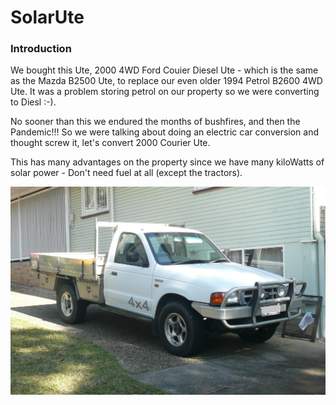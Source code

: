 # SolarUte

###  Introduction

We bought this Ute, 2000 4WD Ford Couier Diesel Ute - which is the same as the Mazda B2500 Ute, to replace our even older 1994 Petrol B2600 4WD Ute.  It was a problem storing petrol on our property so we were converting to Diesl :-).

No sooner than this we endured the months of bushfires, and then the Pandemic!!!  So we were talking about doing an electric car conversion and thought screw it, let's convert 2000 Courier Ute.

This has many advantages on the property since we have many kiloWatts of solar power - Don't need fuel at all (except the tractors).

![Ute - pre conversion](https://github.com/mackelec/SolarUte/blob/master/photos/uet1.jpg)


